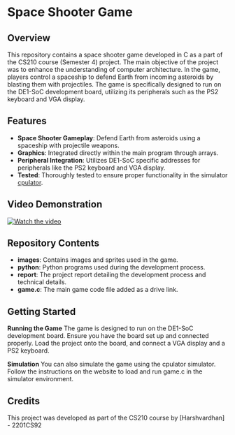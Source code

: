 # Space Shooter Game

## Overview

This repository contains a space shooter game developed in C as a part of the CS210 course (Semester 4) project. The main objective of the project was to enhance the understanding of computer architecture. In the game, players control a spaceship to defend Earth from incoming asteroids by blasting them with projectiles. The game is specifically designed to run on the DE1-SoC development board, utilizing its peripherals such as the PS2 keyboard and VGA display.

## Features

- **Space Shooter Gameplay**: Defend Earth from asteroids using a spaceship with projectile weapons.
- **Graphics**: Integrated directly within the main program through arrays.
- **Peripheral Integration**: Utilizes DE1-SoC specific addresses for peripherals like the PS2 keyboard and VGA display.
- **Tested**: Thoroughly tested to ensure proper functionality in the simulator [cpulator](https://cpulator.01xz.net/?sys=nios-de1soc).

## Video Demonstration

[![Watch the video](https://drive.google.com/uc?export=view&id=1ezU4QvT5Lc15uDKhd4Crv6d6d_9uq7k3)](https://cciitpatna-my.sharepoint.com/:v:/g/personal/2201cs92_harshvardhan_iitp_ac_in/EXDtFqT_glxHuRX2Dwxa0y8B--jgEfnO_B976JUtaVy1DQ?e=XVXOUN)


## Repository Contents

- **images**: Contains images and sprites used in the game.
- **python**: Python programs used during the development process.
- **report**: The project report detailing the development process and technical details.
- **game.c**: The main game code file added as a drive link.

## Getting Started

**Running the Game**
The game is designed to run on the DE1-SoC development board. Ensure you have the board set up and connected properly. Load the project onto the board, and connect a VGA display and a PS2 keyboard.

**Simulation**
You can also simulate the game using the cpulator simulator. Follow the instructions on the website to load and run game.c in the simulator environment.

## Credits
This project was developed as part of the CS210 course by [Harshvardhan] - 2201CS92
